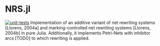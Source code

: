 # NRS.jl
[![unit-tests](https://github.com/MaHaWo/NRS.jl/actions/workflows/ci.yml/badge.svg)](https://github.com/MaHaWo/NRS.jl/actions/workflows/ci.yml)
Implementation of an additive variant of net rewriting systems [Llorens, 2004a] and marking-controlled net rewriting systems [Llorens, 2004b] in pure Julia. Additionally, it implements Petri-Nets with inhibitor arcs [TODO] to which rewriting is applied.
